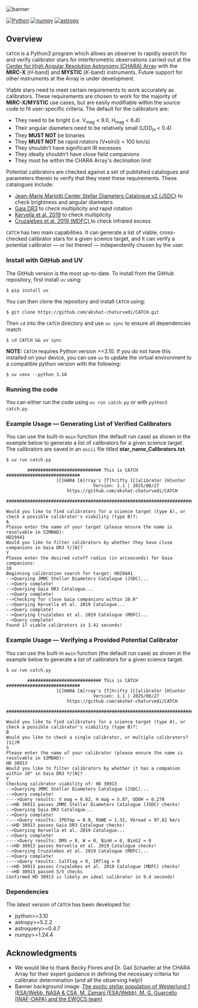 ![banner](Banner/CATCH_banner.png)

[![Python](https://img.shields.io/badge/Python-3776AB?logo=python&logoColor=fff)](https://www.python.org)
[![numpy](https://img.shields.io/badge/NumPy-4DABCF?logo=numpy&logoColor=fff)](http://www.numpy.org/)
[![astropy](http://img.shields.io/badge/powered%20by-AstroPy-orange.svg?style=flat)](http://www.astropy.org/)

## Overview

`CATCH` is a Python3 program which allows an observer to rapidly search for and verify calibrator stars for interferometric observations carried out at the [Center for High Angular Resolution Astronomy (CHARA) Array](https://chara.gsu.edu) with the **MIRC-X** (_H_-band) and **MYSTIC** (_K_-band) instruments. Future support for other instruments at the Array is under development. 

Viable stars need to meet certain requirements to work accurately as calibrators. These requirements are chosen to work for the majority of **MIRC-X/MYSTIC** use cases, but are easily modifiable within the source code to fit user-specific criteria. The default for the calibrators are:
- They need to be bright (i.e. V<sub>mag</sub> < 9.0, H<sub>mag</sub> < 6.4)
- Their angular diameters need to be relatively small (UDD<sub>H</sub> < 0.4)
- They <b>MUST NOT</b> be binaries
- They <b>MUST NOT</b> be rapid rotators (V•sin(i) < 100 km/s)
- They shouldn't have significant IR excesses
- They ideally shouldn't have close field companions
- They must be within the CHARA Array's declination limit

Potential calibrators are checked against a set of published catalogues and parameters therein to verify that they meet these requirements. These catalogues include:
- [Jean-Marie Mariotti Center Stellar Diameters Catalogue v2 (JSDC)](https://vizier.cds.unistra.fr/viz-bin/VizieR-3?-source=II/346/jsdc_v2) to check brightness and angular diameters
- [Gaia DR3](https://vizier.cds.unistra.fr/viz-bin/VizieR-3?-source=I/355/gaiadr3) to check multiplicity and rapid rotation
- [Kervella et al. 2019](https://vizier.cds.unistra.fr/viz-bin/VizieR?-source=J/A+A/623/A72) to check multiplicity
- [Cruzalebes et al. 2019 (MDFC) ](https://vizier.cds.unistra.fr/viz-bin/VizieR?-source=II/361) to check infrared excess

`CATCH` has two main capabilities. It can generate a list of viable, cross-checked calibrator stars for a given science target, and it can verify a potential calibrator — or list thereof — independently chosen by the user.

### Install with GitHub and UV

The GitHub version is the most up-to-date. To install from the GitHub repository, first install `uv` using:
```
$ pip install uv
```
You can then clone the repository and install `CATCH` using:
```
$ git clone https://github.com/akshat-chaturvedi/CATCH.git
``` 
Then `cd` into the `CATCH` directory and use `uv sync` to ensure all dependencies match 
``` 
$ cd CATCH && uv sync
``` 

**NOTE:** `CATCH` requires Python version >=3.10. If you do not have this installed on your device, you can use `uv` to update the virtual environment to a compatible python version with the following:
```
$ uv venv --python 3.10
```

### Running the code
You can either run the code using `uv run catch.py` or with `python3 catch.py`.

### Example Usage — Generating List of Verified Calibrators
You can use the built-in `main` function (the default run case) as shown in the example below to generate a list of calibrators for a given science target. The calibrators are saved in an `ascii` file titled **star_name_Calibrators.txt**. 
```
$ uv run catch.py

        ############################ This is CATCH ############################
                   [C]HARA [A]rray's [T]hrifty [C]alibrator [H]unter
                                 Version: 1.1 | 2025/08/27                           
                       https://github.com/akshat-chaturvedi/CATCH                 
        #######################################################################
        
Would you like to find calibrators for a science target (type A), or check a possible calibrator's viability (type B)?:
A
Please enter the name of your target (please ensure the name is resolvable in SIMBAD):
HD29441
Would you like to filter calibrators by whether they have close companions in Gaia DR3 Y/[N]?
Y
Please enter the desired cutoff radius (in arcseconds) for Gaia companions:
10
Beginning calibration search for target: HD29441
-->Querying JMMC Stellar Diameters Catalogue (JSDC)...
-->Query complete!
-->Querying Gaia DR3 Catalogue...
-->Query complete!
-->Checking for close Gaia companions within 10.0"
-->Querying Kervella et al. 2019 Catalogue...
-->Query complete!
-->Querying Cruzalebes et al. 2019 Catalogue (MDFC)...
-->Query complete!
Found 17 viable calibrators in 3.41 seconds!
```

### Example Usage — Verifying a Provided Potential Calibrator
You can use the built-in `main` function (the default run case) as shown in the example below to generate a list of calibrators for a given science target.
```
$ uv run catch.py

        ############################ This is CATCH ############################
                   [C]HARA [A]rray's [T]hrifty [C]alibrator [H]unter
                                 Version: 1.1 | 2025/08/27                           
                       https://github.com/akshat-chaturvedi/CATCH                 
        #######################################################################
        
Would you like to find calibrators for a science target (type A), or check a possible calibrator's viability (type B)?:
B
Would you like to check a single calibrator, or multiple calibrators? [S]/M
S
Please enter the name of your calibrator (please ensure the name is resolvable in SIMBAD):
HD 30913
Would you like to filter calibrators by whether it has a companion within 10" in Gaia DR3 Y/[N]?
Y
Checking calibrator viability of: HD 30913
-->Querying JMMC Stellar Diameters Catalogue (JSDC)...
-->Query complete!
---->Query results: V mag = 6.82, H mag = 5.87, UDDH = 0.270
-->HD 30913 passes JMMC Stellar Diameters Catalogue (JSDC) checks!
-->Querying Gaia DR3 Catalogue...
-->Query complete!
---->Query results: IPDfmp = 0.0, RUWE = 1.32, Vbroad = 97.82 km/s
-->HD 30913 passes Gaia DR3 Catalogue checks!
-->Querying Kervella et al. 2019 Catalogue...
-->Query complete!
---->Query results: DMS = 0, W = 0, BinH = 0, BinG2 = 0
-->HD 30913 passes Kervella et al. 2019 Catalogue checks!
-->Querying Cruzalebes et al. 2019 Catalogue (MDFC)...
-->Query complete!
---->Query results: CalFlag = 0, IRflag = 0
-->HD 30913 passes Cruzalebes et al. 2019 Catalogue (MDFC) checks!
-->HD 30913 passed 5/5 checks
Confirmed HD 30913 is likely an ideal calibrator in 9.4 seconds!
```

### Dependencies

The latest version of `CATCH` has been developed for:
- python>=3.10
- astropy>=5.2.2
- astroquery>=0.4.7
- numpy>=1.24.4

## Acknowledgments
- We would like to thank Becky Flores and Dr. Gail Schaefer at the CHARA Array for their expert guidance in defining the necessary criteria for calibrator determination (and all the observing help!)
- Banner background image: [The exotic stellar population of Westerlund 1 (ESA/Webb, NASA & CSA, M. Zamani (ESA/Webb), M. G. Guarcello (INAF-OAPA) and the EWOCS team)](https://esawebb.org/images/potm2409a/)
